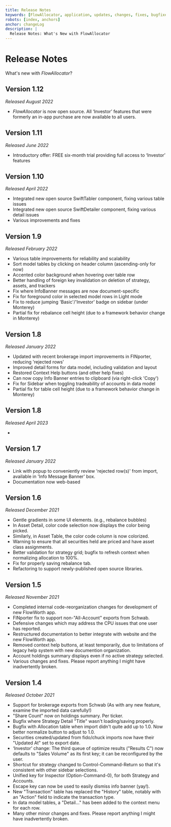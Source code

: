 ```yaml
---
title: Release Notes
keywords: [FlowAllocator, application, updates, changes, fixes, bugfixes, changelog, release, release notes]
robots: [index, anchors]
anchor: changeLog
description: |
  Release Notes: What's New with FlowAllocator
---
```


# Release Notes

What's new with _FlowAllocator_?

## Version 1.12

*Released August 2022*

* _FlowAllocator_ is now open source. All ‘Investor’ features that were formerly an in-app purchase are now available to all users.

## Version 1.11

*Released June 2022*

* Introductory offer: FREE six-month trial providing full access to ‘Investor’ features

## Version 1.10

*Released April 2022*

* Integrated new open source SwiftTabler component, fixing various table issues
* Integrated new open source SwiftDetailer component, fixing various detail issues
* Various improvements and fixes

## Version 1.9

*Released February 2022*

* Various table improvements for reliability and scalability
* Sort model tables by clicking on header column (ascending-only for now)
* Accented color background when hovering over table row
* Better handling of foreign key invalidation on deletion of strategy, assets, and trackers
* Fix where InfoBanner messages are now document-specific
* Fix for foreground color in selected model rows in Light mode
* Fix to reduce jumping 'Basic'/'Investor' badge on sidebar (under Monterey)
* Partial fix for rebalance cell height (due to a framework behavior change in Monterey)

## Version 1.8

*Released January 2022*

* Updated with recent brokerage import improvements in FINporter, reducing 'rejected rows'
* Improved detail forms for data model, including validation and layout
* Restored Context Help buttons (and other help fixes)
* Can now copy Info Banner entries to clipboard (via right-click 'Copy')
* Fix for Sidebar when toggling tradeability of accounts in data model
* Partial fix for table cell height (due to a framework behavior change in Monterey)

## Version 1.8

*Released April 2023*

* 


## Version 1.7

*Released January 2022*

* Link with popup to conveniently review 'rejected row(s)' from import, available in 'Info Message Banner' box.
* Documentation now web-based

## Version 1.6

*Released December 2021*

* Gentle gradients in some UI elements. (e.g., rebalance bubbles)
* In Asset Detail, color code selection now displays the color being picked.
* Similarly, in Asset Table, the color code column is now colorized.
* Warning to ensure that all securities held are priced and have asset class assignments.
* Better validation for strategy grid; bugfix to refresh context when normalizing allocation to 100%.
* Fix for properly saving rebalance tab.
* Refactoring to support newly-published open source libraries.

## Version 1.5

*Released November 2021*

* Completed internal code-reorganization changes for development of new FlowWorth app.
* FINporter fix to support non-"All-Account" exports from Schwab.
* Defensive changes which may address the CPU issues that one user has reported.
* Restructured documentation to better integrate with website and the new FlowWorth app. 
* Removed context help buttons, at least temporarily, due to limitations of legacy help system with new documention organization.
* Account holdings summary displays even if no active strategy selected.
* Various changes and fixes. Please report anything I might have inadvertently broken.

## Version 1.4

*Released October 2021*

* Support for brokerage exports from Schwab (As with any new feature, examine the imported data carefully!)
* "Share Count" now on holdings summary. Per ticker.
* Bugfix where Strategy Detail "Title" wasn't loading/saving properly.
* Bugfix with Allocation table when import didn't quite add up to 1.0. Now better normalize button to adjust to 1.0.
* Securities created/updated from fido/chuck imports now have their "Updated At" set to export date.
* ‘Investor’ change: The third queue of optimize results ("Results C") now defaults to "Sales Volume" as its first key; it can be reconfigured by the user.
* Shortcut for strategy changed to Control-Command-Return so that it's consistent with other sidebar selections.
* Unified key for Inspector (Option-Command-0), for both Strategy and Accounts.
* Escape key can now be used to easily dismiss info banner (yay!).
* New "Transaction" table has replaced the "History" table, notably with an "Action" field to indicate the transaction type.
* In data model tables, a "Detail..." has been added to the context menu for each row.
* Many other minor changes and fixes. Please report anything I might have inadvertently broken.
